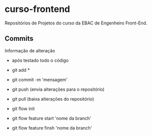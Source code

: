 # curso-frontend

Repositórios de Projetos do curso da EBAC de Engenheiro Front-End.

## Commits

Informação de alteração

-   após testado todo o código
-   git add \*
-   git commit -m 'mensagem'
-   git push (envia alterações para o repositório)
-   git pull (baixa alterações do repositório)

-   git flow init
-   git flow feature start 'nome da branch'
-   git flow feature finsh 'nome da branch'
